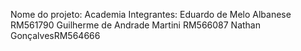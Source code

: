 Nome do projeto: Academia
Integrantes: Eduardo de Melo Albanese RM561790 Guilherme de Andrade Martini RM566087 Nathan GonçalvesRM564666

